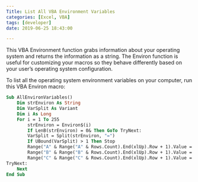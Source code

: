 ```yaml
---
Title: List All VBA Environment Variables
categories: [Excel, VBA]
tags: [developer]
date: 2019-06-25 18:43:00

---
```


This VBA Environment function grabs information about your operating system and returns the information as a string. The Environ function is useful for customizing your macros so they behave differently based on your user’s operating system configuration.

To list all the operating system environment variables on your computer, run this VBA Environ macro:

```vb
Sub AllEnvironVariables()
    Dim strEnviron As String
    Dim VarSplit As Variant
    Dim i As Long
    For i = 1 To 255
        strEnviron = Environ$(i)
        If LenB(strEnviron) = 0& Then GoTo TryNext:
        VarSplit = Split(strEnviron, "=")
        If UBound(VarSplit) > 1 Then Stop
        Range("A" & Range("A" & Rows.Count).End(xlUp).Row + 1).Value = i
        Range("B" & Range("B" & Rows.Count).End(xlUp).Row + 1).Value = VarSplit(0)
        Range("C" & Range("C" & Rows.Count).End(xlUp).Row + 1).Value = VarSplit(1)
TryNext:
    Next
End Sub
```
